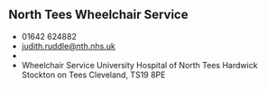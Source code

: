 
## North Tees Wheelchair Service

- <i class="fa fa-phone"></i> 01642 624882
- <i class="fa fa-envelope"></i> <a href="mailto:judith.ruddle@nth.nhs.uk">judith.ruddle@nth.nhs.uk</a>
- <i class="fa fa-home"></i> []()
- <i class="fa fa-building"></i> Wheelchair Service University Hospital of North Tees Hardwick  Stockton on Tees Cleveland, TS19 8PE
